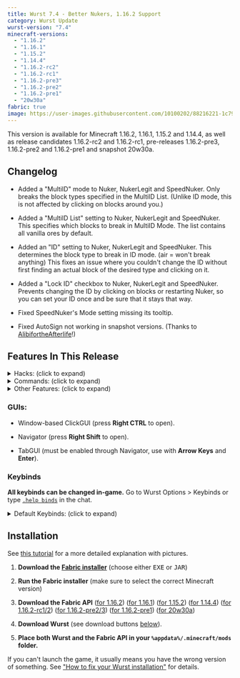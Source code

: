 ```yaml
---
title: Wurst 7.4 - Better Nukers, 1.16.2 Support
category: Wurst Update
wurst-version: "7.4"
minecraft-versions:
  - "1.16.2"
  - "1.16.1"
  - "1.15.2"
  - "1.14.4"
  - "1.16.2-rc2"
  - "1.16.2-rc1"
  - "1.16.2-pre3"
  - "1.16.2-pre2"
  - "1.16.2-pre1"
  - "20w30a"
fabric: true
image: https://user-images.githubusercontent.com/10100202/88216221-1c79f180-cc5d-11ea-8817-9e19724e4828.jpg
---
```

This version is available for Minecraft 1.16.2, 1.16.1, 1.15.2 and 1.14.4, as well as release candidates 1.16.2-rc2 and 1.16.2-rc1, pre-releases 1.16.2-pre3, 1.16.2-pre2 and 1.16.2-pre1 and snapshot 20w30a.

## Changelog

- Added a "MultiID" mode to Nuker, NukerLegit and SpeedNuker. Only breaks the block types specified in the MultiID List. (Unlike ID mode, this is not affected by clicking on blocks around you.)

- Added a "MultiID List" setting to Nuker, NukerLegit and SpeedNuker. This specifies which blocks to break in MultiID Mode. The list contains all vanilla ores by default.

- Added an "ID" setting to Nuker, NukerLegit and SpeedNuker. This determines the block type to break in ID mode. (air = won't break anything) This fixes an issue where you couldn't change the ID without first finding an actual block of the desired type and clicking on it.

- Added a "Lock ID" checkbox to Nuker, NukerLegit and SpeedNuker. Prevents changing the ID by clicking on blocks or restarting Nuker, so you can set your ID once and be sure that it stays that way.

- Fixed SpeedNuker's Mode setting missing its tooltip.

- Fixed AutoSign not working in snapshot versions. (Thanks to <a href="https://github.com/AlibifortheAfterlife" target="_blank" rel="nofollow">AlibifortheAfterlife</a>!)

## Features In This Release

<details>
  <summary class="padding10">Hacks: (click to expand)</summary>
  <ul>
    <li>AntiAFK</li>
    <li><a href="https://wiki.wurstclient.net/antiblind">AntiBlind</a></li>
    <li>AntiCactus</li>
    <li>AntiKnockback</li>
    <li>AntiWaterPush</li>
    <li>AntiWobble</li>
    <li>AutoArmor</li>
    <li><a href="https://wiki.wurstclient.net/autobuild">AutoBuild</a></li>
    <li>AutoEat</li>
    <li>AutoLeave</li>
    <li>AutoMine</li>
    <li>AutoPotion</li>
    <li>AutoReconnect</li>
    <li>AutoRespawn</li>
    <li>AutoSign</li>
    <li>AutoSoup</li>
    <li>AntiSpam</li>
    <li>AutoSword</li>
    <li>AutoDrop</li>
    <li>AutoFarm</li>
    <li>AutoFish</li>
    <li>AutoSprint</li>
    <li>AutoSteal</li>
    <li>AutoSwim</li>
    <li>AutoSwitch</li>
    <li>AutoTool</li>
    <li><a href="https://wiki.wurstclient.net/autototem">AutoTotem</a></li>
    <li>AutoWalk</li>
    <li>BaseFinder</li>
    <li>Blink</li>
    <li>BoatFly</li>
    <li>BonemealAura</li>
    <li>BowAimbot</li>
    <li><a href="https://wiki.wurstclient.net/buildrandom">BuildRandom</a></li>
    <li>BunnyHop</li>
    <li>CameraNoClip</li>
    <li>CaveFinder</li>
    <li>ChatTranslator</li>
    <li>ChestESP</li>
    <li>ClickAura</li>
    <li>CrashChest</li>
    <li>Criticals</li>
    <li>Derp</li>
    <li>Dolphin</li>
    <li>Excavator</li>
    <li>ExtraElytra</li>
    <li>FancyChat</li>
    <li>FastBreak</li>
    <li>FastLadder</li>
    <li>FastPlace</li>
    <li>FightBot</li>
    <li>Fish</li>
    <li>Flight</li>
    <li>Follow</li>
    <li>ForceOP</li>
    <li>Freecam</li>
    <li>Fullbright</li>
    <li>Glide</li>
    <li>HandNoClip</li>
    <li>HeadRoll</li>
    <li>HealthTags</li>
    <li>HighJump</li>
    <li>InfiniChat</li>
    <li>InstantBunker</li>
    <li>ItemESP</li>
    <li>ItemGenerator</li>
    <li>Jesus</li>
    <li>Jetpack</li>
    <li>Kaboom</li>
    <li>Killaura</li>
    <li>KillauraLegit</li>
    <li>KillPotion</li>
    <li>Liquids</li>
    <li>LSD</li>
    <li>MassTPA</li>
    <li>MileyCyrus</li>
    <li>MobESP</li>
    <li>MobSpawnESP</li>
    <li>MountBypass (1.15.2 only!!!)</li>
    <li>MultiAura</li>
    <li>NameProtect</li>
    <li>NameTags</li>
    <li>NoClip</li>
    <li>NoFall</li>
    <li>NoFireOverlay</li>
    <li>NoHurtcam</li>
    <li>NoOverlay</li>
    <li>NoPumpkin</li>
    <li>NoSlowdown</li>
    <li>NoWeather</li>
    <li>NoWeb</li>
    <li>Nuker</li>
    <li>NukerLegit</li>
    <li>Overlay</li>
    <li>Panic</li>
    <li>Parkour</li>
    <li>PlayerESP</li>
    <li>PlayerFinder</li>
    <li>PotionSaver</li>
    <li>ProphuntESP</li>
    <li>Protect</li>
    <li>Radar</li>
    <li>RainbowUI</li>
    <li>Reach</li>
    <li>RemoteView</li>
    <li>SafeWalk</li>
    <li>ScaffoldWalk</li>
    <li>Search</li>
    <li>ServerCrasher</li>
    <li>SkinDerp</li>
    <li>Sneak</li>
    <li>SpeedHack</li>
    <li>SpeedNuker</li>
    <li>Spider</li>
    <li>Step</li>
    <li>Throw</li>
    <li>Timer</li>
    <li>Tired</li>
    <li>TooManyHax</li>
    <li>TP-Aura</li>
    <li>Trajectories</li>
    <li>TriggerBot</li>
    <li>TrollPotion</li>
    <li>TrueSight</li>
    <li>Tunneller</li>
    <li>X-Ray</li>
  </ul>
</details>

<details>
  <summary class="padding10">Commands: (click to expand)</summary>
  <ul>
    <li><code>.addalt</code></li>
    <li><code>.annoy</code></li>
    <li><code>.author</code></li>
    <li><code>.bind</code></li>
    <li><code>.binds</code></li>
    <li><code>.blink</code></li>
    <li><code>.clear</code></li>
    <li><code>.copyitem</code></li>
    <li><code>.damage</code></li>
    <li><code>.dig</code></li>
    <li><code>.drop</code></li>
    <li><code>.enabledhax</code></li>
    <li><code>.enchant</code></li>
    <li><code>.excavate</code></li>
    <li><code>.features</code></li>
    <li><code>.follow</code></li>
    <li><code>.friends</code></li>
    <li><code>.getpos</code></li>
    <li><code>.give</code></li>
    <li><a href="https://wiki.wurstclient.net/cmd/gm"><code>.gm</code></a></li>
    <li><code>.goto</code></li>
    <li><code>.help</code></li>
    <li><code>.invsee</code></li>
    <li><code>.ip</code></li>
    <li><code>.jump</code></li>
    <li><code>.leave</code></li>
    <li><code>.modify</code></li>
    <li><code>.path</code></li>
    <li><code>.potion</code></li>
    <li><code>.protect</code></li>
    <li><code>.rename</code></li>
    <li><code>.repair</code></li>
    <li><code>.rv</code></li>
    <li><code>.say</code></li>
    <li><code>.setcheckbox</code></li>
    <li><code>.setmode</code></li>
    <li><code>.setslider</code></li>
    <li><code>.settings</code></li>
    <li><code>.sv</code></li>
    <li><code>.taco</code></li>
    <li><code>.t</code></li>
    <li><code>.toomanyhax</code></li>
    <li><code>.tp</code></li>
    <li><code>.unbind</code></li>
    <li><code>.vclip</code></li>
    <li><code>.viewnbt</code></li>
  </ul>
</details>

<details>
  <summary class="padding10">Other Features: (click to expand)</summary>
  <ul>
    <li>Alt Manager</li>
    <li>Changelog Button</li>
    <li>Wurst Capes</li>
    <li>"Disable Wurst" Button</li>
    <li>HackList</li>
    <li>Keybind Manager</li>
    <li>"Last Server" Button</li>
    <li>Middle Click Friends</li>
    <li>"Reconnect" Button</li>
    <li>ServerFinder</li>
    <li>Server Clean Up</li>
    <li>TabGUI</li>
    <li>Wurst Logo (can be disabled)</li>
    <li>Zoom</li>
  </ul>
</details>

### GUIs:

- Window-based ClickGUI (press **Right CTRL** to open).

- Navigator (press **Right Shift** to open).

- TabGUI (must be enabled through Navigator, use with **Arrow Keys** and **Enter**).

### Keybinds

**All keybinds can be changed in-game.** Go to Wurst Options > Keybinds or type [`.help binds`](/tutorials/dot-binds-command/) in the chat.

<details>
  <summary class="padding10">Default Keybinds: (click to expand)</summary>
  <ul>
    <li>B -> FastPlace;FastBreak</li>
    <li>C -> Fullbright</li>
    <li>G -> Flight</li>
    <li>GRAVE -> SpeedNuker</li>
    <li>H -> /home</li>
    <li>J -> Jesus</li>
    <li>K -> MultiAura</li>
    <li>LCONTROL -> Navigator</li>
    <li>N -> Nuker</li>
    <li>R -> Killaura</li>
    <li>RCONTROL -> ClickGUI</li>
    <li>RSHIFT -> Navigator</li>
    <li>U -> Freecam</li>
    <li>X -> X-Ray</li>
    <li>Z -> Sneak</li>
  </ul>
</details>

## Installation

See [this tutorial](/tutorials/how-to-install/wurst-7/) for a more detailed explanation with pictures.

1. **Download the <a href="https://fabricmc.net/use/" target="_blank" rel="nofollow">Fabric installer</a>** (choose either <kbd>EXE</kbd> or <kbd>JAR</kbd>)

1. **Run the Fabric installer** (make sure to select the correct Minecraft version)

1. **Download the Fabric API**
(<a href="https://www.curseforge.com/minecraft/mc-mods/fabric-api/files/3029510" target="_blank" rel="nofollow">for 1.16.2</a>)
(<a href="https://www.curseforge.com/minecraft/mc-mods/fabric-api/files/2988824" target="_blank" rel="nofollow">for 1.16.1</a>)
(<a href="https://www.curseforge.com/minecraft/mc-mods/fabric-api/files/2988820" target="_blank" rel="nofollow">for 1.15.2</a>)
(<a href="https://www.curseforge.com/minecraft/mc-mods/fabric-api/files/2988803" target="_blank" rel="nofollow">for 1.14.4</a>)
(<a href="https://www.curseforge.com/minecraft/mc-mods/fabric-api/files/3026867" target="_blank" rel="nofollow">for 1.16.2-rc1/2</a>)
(<a href="https://www.curseforge.com/minecraft/mc-mods/fabric-api/files/3024397" target="_blank" rel="nofollow">for 1.16.2-pre2/3</a>)
(<a href="https://www.curseforge.com/minecraft/mc-mods/fabric-api/files/3018141" target="_blank" rel="nofollow">for 1.16.2-pre1</a>)
(<a href="https://www.curseforge.com/minecraft/mc-mods/fabric-api/files/3011763" target="_blank" rel="nofollow">for 20w30a</a>)

1. **Download Wurst** (see download buttons [below](#downloads)).

1. **Place both Wurst and the Fabric API in your `%appdata%/.minecraft/mods` folder.**

If you can't launch the game, it usually means you have the wrong version of something.
See ["How to fix your Wurst installation"](https://www.reddit.com/r/WurstClient/comments/hg6xce/cant_launch_the_game_read_this_first/) for details.
